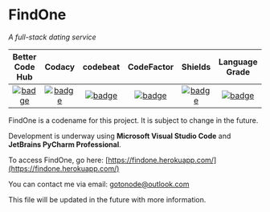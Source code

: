 # FindOne

*A full-stack dating service*

| Better Code Hub | Codacy | codebeat | CodeFactor | Shields | Language Grade |
| :-: | :-: | :-: | :-: | :-: | :-: |
| [![badge](https://bettercodehub.com/edge/badge/gotonode/findone?branch=master)](https://bettercodehub.com/) | [![badge](https://api.codacy.com/project/badge/Grade/792cf60ab72b44c49662740cc64595f5)](https://www.codacy.com/app/talvrik/findone?utm_source=github.com&amp;utm_medium=referral&amp;utm_content=gotonode/findone&amp;utm_campaign=Badge_Grade) | [![badge](https://codebeat.co/badges/cc61b5de-a9fa-41a2-acfb-dd71e9246140)](https://codebeat.co/projects/github-com-gotonode-findone-master) | [![badge](https://www.codefactor.io/repository/github/gotonode/findone/badge)](https://www.codefactor.io/repository/github/gotonode/findone) | [![badge](https://img.shields.io/lgtm/alerts/g/gotonode/findone.svg?logo=lgtm&logoWidth=18)](https://lgtm.com/projects/g/gotonode/findone/alerts/) | [![badge](https://img.shields.io/lgtm/grade/javascript/g/gotonode/findone.svg?logo=lgtm&logoWidth=18)](https://lgtm.com/projects/g/gotonode/findone/context:javascript)

FindOne is a codename for this project. It is subject to change in the future.

Development is underway using **Microsoft Visual Studio Code** and **JetBrains PyCharm Professional**.

To access FindOne, go here: [https://findone.herokuapp.com/](https://findone.herokuapp.com/)

You can contact me via email: [gotonode@outlook.com](gotonode@outlook.com)

This file will be updated in the future with more information.
